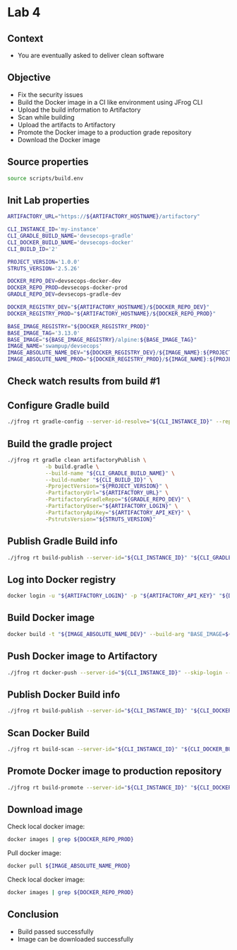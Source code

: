 # Lab 4

## Context

- You are eventually asked to deliver clean software

## Objective

- Fix the security issues
- Build the Docker image in a CI like environment using JFrog CLI
- Upload the build information to Artifactory
- Scan while building
- Upload the artifacts to Artifactory
- Promote the Docker image to a production grade repository
- Download the Docker image 

## Source properties

```bash
source scripts/build.env
```

## Init Lab properties

```bash
ARTIFACTORY_URL="https://${ARTIFACTORY_HOSTNAME}/artifactory"

CLI_INSTANCE_ID='my-instance'
CLI_GRADLE_BUILD_NAME='devsecops-gradle'
CLI_DOCKER_BUILD_NAME='devsecops-docker'
CLI_BUILD_ID='2'

PROJECT_VERSION='1.0.0'
STRUTS_VERSION='2.5.26'

DOCKER_REPO_DEV=devsecops-docker-dev
DOCKER_REPO_PROD=devsecops-docker-prod
GRADLE_REPO_DEV=devsecops-gradle-dev

DOCKER_REGISTRY_DEV="${ARTIFACTORY_HOSTNAME}/${DOCKER_REPO_DEV}"
DOCKER_REGISTRY_PROD="${ARTIFACTORY_HOSTNAME}/${DOCKER_REPO_PROD}"

BASE_IMAGE_REGISTRY="${DOCKER_REGISTRY_PROD}"
BASE_IMAGE_TAG='3.13.0'
BASE_IMAGE="${BASE_IMAGE_REGISTRY}/alpine:${BASE_IMAGE_TAG}"
IMAGE_NAME='swampup/devsecops'
IMAGE_ABSOLUTE_NAME_DEV="${DOCKER_REGISTRY_DEV}/${IMAGE_NAME}:${PROJECT_VERSION}"
IMAGE_ABSOLUTE_NAME_PROD="${DOCKER_REGISTRY_PROD}/${IMAGE_NAME}:${PROJECT_VERSION}"
```

## Check watch results from build #1

## Configure Gradle build

```bash
./jfrog rt gradle-config --server-id-resolve="${CLI_INSTANCE_ID}" --repo-resolve="${GRADLE_REPO_DEV}" --server-id-deploy="${CLI_INSTANCE_ID}" --repo-deploy="${GRADLE_REPO_DEV}" --use-wrapper=true --uses-plugin=true --deploy-ivy-desc=false
```

## Build the gradle project

```bash
./jfrog rt gradle clean artifactoryPublish \
            -b build.gradle \
            --build-name "${CLI_GRADLE_BUILD_NAME}" \
            --build-number "${CLI_BUILD_ID}" \
            -PprojectVersion="${PROJECT_VERSION}" \
            -PartifactoryUrl="${ARTIFACTORY_URL}" \
            -PartifactoryGradleRepo="${GRADLE_REPO_DEV}" \
            -PartifactoryUser="${ARTIFACTORY_LOGIN}" \
            -PartifactoryApiKey="${ARTIFACTORY_API_KEY}" \
            -PstrutsVersion="${STRUTS_VERSION}"
```

## Publish Gradle Build info

```bash
./jfrog rt build-publish --server-id="${CLI_INSTANCE_ID}" "${CLI_GRADLE_BUILD_NAME}" "${CLI_BUILD_ID}"
```

## Log into Docker registry

```bash
docker login -u "${ARTIFACTORY_LOGIN}" -p "${ARTIFACTORY_API_KEY}" "${DOCKER_REGISTRY_DEV}"
```

## Build Docker image

```bash
docker build -t "${IMAGE_ABSOLUTE_NAME_DEV}" --build-arg "BASE_IMAGE=${BASE_IMAGE}" .
```

## Push Docker image to Artifactory

```bash
./jfrog rt docker-push --server-id="${CLI_INSTANCE_ID}" --skip-login --build-name="${CLI_DOCKER_BUILD_NAME}" --build-number="${CLI_BUILD_ID}" --module="${CLI_DOCKER_BUILD_NAME}" "${IMAGE_ABSOLUTE_NAME_DEV}" "${DOCKER_REPO_DEV}"
```

## Publish Docker Build info

```bash
./jfrog rt build-publish --server-id="${CLI_INSTANCE_ID}" "${CLI_DOCKER_BUILD_NAME}" "${CLI_BUILD_ID}"
```

## Scan Docker Build

```bash
./jfrog rt build-scan --server-id="${CLI_INSTANCE_ID}" "${CLI_DOCKER_BUILD_NAME}" "${CLI_BUILD_ID}"
```

## Promote Docker image to production repository

```bash
./jfrog rt build-promote --server-id="${CLI_INSTANCE_ID}" "${CLI_DOCKER_BUILD_NAME}" "${CLI_BUILD_ID}" "${DOCKER_REPO_PROD}-local" 
```

## Download image

Check local docker image:
```bash
docker images | grep ${DOCKER_REPO_PROD}
```

Pull docker image:
```bash
docker pull ${IMAGE_ABSOLUTE_NAME_PROD}
```

Check local docker image:
```bash
docker images | grep ${DOCKER_REPO_PROD}
```

## Conclusion

- Build passed successfully
- Image can be downloaded successfully